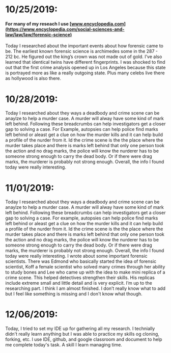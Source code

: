 # 10/25/2019:

#### For many of my reseach I use [www.encyclopedia.com](https://www.encyclopedia.com/social-sciences-and-law/law/law/forensic-science)
Today I researched about the important events about how forensic came to be. The earliest known forensic science is archimedes some in the 287 - 212 bc. He figured out the king’s crown was not made out of gold. I’ve also learned that identical twins have different fingerprints. I was shocked to find out that the first crime analysis opened up in Los Angeles because this state is portrayed more as like a really outgoing state. Plus many celebs live there as hollywood is also there.

# 10/28/2019:

Today I researched about they ways a deadbody and crime scene can be anaylze to help a murder case. A murder will alway have some kind of mark left behind. Following these breadcrumbs can help investigators get a closer gap to solving a case. For Example, autopsies can help police find marks left behind or aleast get a clue on how the murder kills and it can help build a profile of the nurder from it. Id the crime scene is the the place where the murder takes place and there is marks left behind that only one person took the action and no drag marks, the police will know the nurderer has to be someone strong enough to carry the dead body. Or if there were drag marks, the murderer is probably not strong enough. Overall, the info I found today were really interesting.

# 11/01/2019:

Today I researched about they ways a deadbody and crime scene can be anaylze to help a murder case. A murder will alway have some kind of mark left behind. Following these breadcrumbs can help investigators get a closer gap to solving a case. For example, autopsies can help police find marks left behind or aleast get a clue on how the murder kills and it can help build a profile of the nurder from it. Id the crime scene is the the place where the murder takes place and there is marks left behind that only one person took the action and no drag marks, the police will know the nurderer has to be someone strong enough to carry the dead body. Or if there were drag marks, the murderer is probably not strong enough. Overall, the info I found today were really interesting.
I wrote about some important forensic scientists. There was Edmond who basically started the idea of forensic scientist, Koff a female scientist who solved many crimes through her ability to study bones and Lee who came up with the idea to make mini replica of a crime scene. This helped detectives strengthen their skills. His replicas include extreme small and little detail and is very explicit. I’m up to the researching part. I think I am almost finished. I don’t really know what to add but I feel like something is missing and I don't know what though.

# 12/06/2019:

Today, I tried to set my IDE up for gathering all my research. I technially didn't really learn anything but I was able to practice my skills og cloning, forking, etc. I use IDE, github, and google classroom and document to help me complete today's task. A skill I learn managing time.
